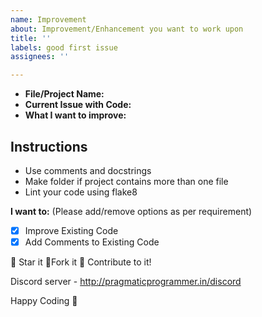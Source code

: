 ```yaml
---
name: Improvement
about: Improvement/Enhancement you want to work upon
title: ''
labels: good first issue
assignees: ''

---
```


- **File/Project Name:**
- **Current Issue with Code:**
- **What I want to improve:**

## Instructions

- Use comments and docstrings
- Make folder if project contains more than one file
- Lint your code using flake8

**I want to:** (Please add/remove options as per requirement)

- [x] Improve Existing Code
- [x] Add Comments to Existing Code

:star2: Star it :fork_and_knife:Fork it :handshake: Contribute to it!

Discord server  - http://pragmaticprogrammer.in/discord

Happy Coding :purple_heart: